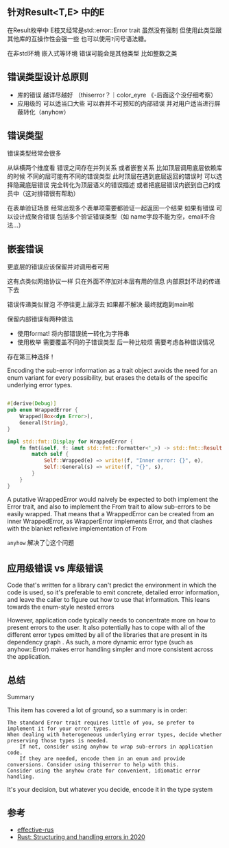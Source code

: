 针对Result<T,E> 中的E
---

在Result枚举中 E枝叉经常是std::error::Error trait 
虽然没有强制 但使用此类型跟其他库的互操作性会强一些 也可以使用`?`问号语法糖。

在非std环境 嵌入式等环境 错误可能会是其他类型 比如整数之类

## 错误类型设计总原则
- 库的错误 越详尽越好 （thiserror？｜color_eyre 《-后面这个没仔细考察）
- 应用级的 可以适当口大些 可以吞并不可预知的内部错误 并对用户适当进行屏蔽转化（anyhow）

## 错误类型

错误类型经常会很多 

从纵横两个维度看 错误之间存在并列关系 或者嵌套关系 
比如顶层调用底层依赖库的时候 不同的层可能有不同的错误类型 此时顶层在遇到底层返回的错误时 可以选择隐藏底层错误 完全转化为顶层语义的错误描述 或者把底层错误内嵌到自己的成员中（这对排错很有帮助）

在表单验证场景 经常出现多个表单项需要都验证一起返回一个结果 如果有错误 可以设计成聚合错误 包括多个验证错误类型（如 name字段不能为空，email不合法...）

## 嵌套错误

更底层的错误应该保留并对调用者可用 

这有点类似网络协议一样 只在外面不停加对本层有用的信息 内部原封不动的传递下去

错误传递类似冒泡 不停往更上层浮去 如果都不解决 最终就跑到main啦 

保留内部错误有两种做法
- 使用format! 将内部错误统一转化为字符串
- 使用枚举 需要覆盖不同的子错误类型 
后一种比较烦 需要考虑各种错误情况 

存在第三种选择！

Encoding the sub-error information as a trait object avoids the need for an enum variant for every possibility, but erases the details of the specific underlying error types.
~~~rust

#[derive(Debug)]
pub enum WrappedError {
    Wrapped(Box<dyn Error>),
    General(String),
}

impl std::fmt::Display for WrappedError {
    fn fmt(&self, f: &mut std::fmt::Formatter<'_>) -> std::fmt::Result {
        match self {
            Self::Wrapped(e) => write!(f, "Inner error: {}", e),
            Self::General(s) => write!(f, "{}", s),
        }
    }
}
~~~

A putative WrappedError would naively be expected to both implement the Error trait, and also to implement the From<Error> trait to allow sub-errors to be easily wrapped. That means that a WrappedError can be created from an inner WrappedError, as WrapperError implements Error, and that clashes with the blanket reflexive implementation of From


`anyhow` 解决了👆这个问题


## 应用级错误 vs 库级错误

Code that's written for a library can't predict the environment in which the code is used, so it's preferable to emit concrete, detailed error information, and leave the caller to figure out how to use that information. This leans towards the enum-style nested errors 

However, application code typically needs to concentrate more on how to present errors to the user. It also potentially has to cope with all of the different error types emitted by all of the libraries that are present in its dependency graph . As such, a more dynamic error type (such as anyhow::Error) makes error handling simpler and more consistent across the application.

## 总结
Summary

This item has covered a lot of ground, so a summary is in order:

    The standard Error trait requires little of you, so prefer to implement it for your error types.
    When dealing with heterogeneous underlying error types, decide whether preserving those types is needed.
        If not, consider using anyhow to wrap sub-errors in application code.
        If they are needed, encode them in an enum and provide conversions. Consider using thiserror to help with this.
    Consider using the anyhow crate for convenient, idiomatic error handling.

It's your decision, but whatever you decide, encode it in the type system 

## 参考
-  [effective-rus](https://www.lurklurk.org/effective-rust/errors.html)
- [Rust: Structuring and handling errors in 2020](https://nick.groenen.me/posts/rust-error-handling/)